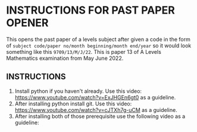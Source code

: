 # INSTRUCTIONS FOR PAST PAPER OPENER

This opens the past paper of a levels subject after given a code in the form of
`subject code/paper no/month beginning/month end/year` so it would look something like this
`9709/13/M/J/22`. This is paper 13 of A Levels Mathematics examination from May June 2022.

## INSTRUCTIONS

1. Install python if you haven't already. Use this video:
    https://www.youtube.com/watch?v=ExJHGEn6gt0
    as a guideline.
2. After installing python install git. Use this video:
    https://www.youtube.com/watch?v=cJTXh7g-uCM
    as a guideline.
3. After installing both of those prerequisite use the following video as a guideline:


<!-- 2. Now that you've installed python you're ready to download and run the code.
3. Click on **Code** button above
4. You will find a **Download ZIP** option. Click on that.
5. **Download the zip file as `past_paper` and not `past_paper-main`.**
6. Extract the files in your desired folder.
7. Open the folder and go to `subject_info.json`. If the subjects you have are not there, replace them with the current ones in the same format as they existed.
8. Open terminal and `cd` to the directory in which your folder is in.
9. First we need to create pipenv. To do that, type the following steps sequentially
    ```cmd
    > python -m pip install pipenv
    > pipenv install
    ```
10. The requirements for this program to run has been completed. Any time you want to the prgram type `pipenv run main` from the `past_paper` directory.
11. Type `help` or `h` on how to use this program.
12. You can find all of the downloaded past papers in the `papers` folder created by the program. -->
